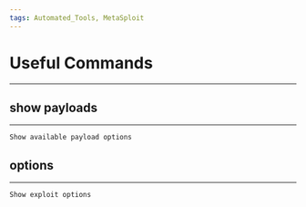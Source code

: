 ```yaml
---
tags: Automated_Tools, MetaSploit
---
```

# Useful Commands
***
## show payloads
***
	Show available payload options
## options
***
	Show exploit options